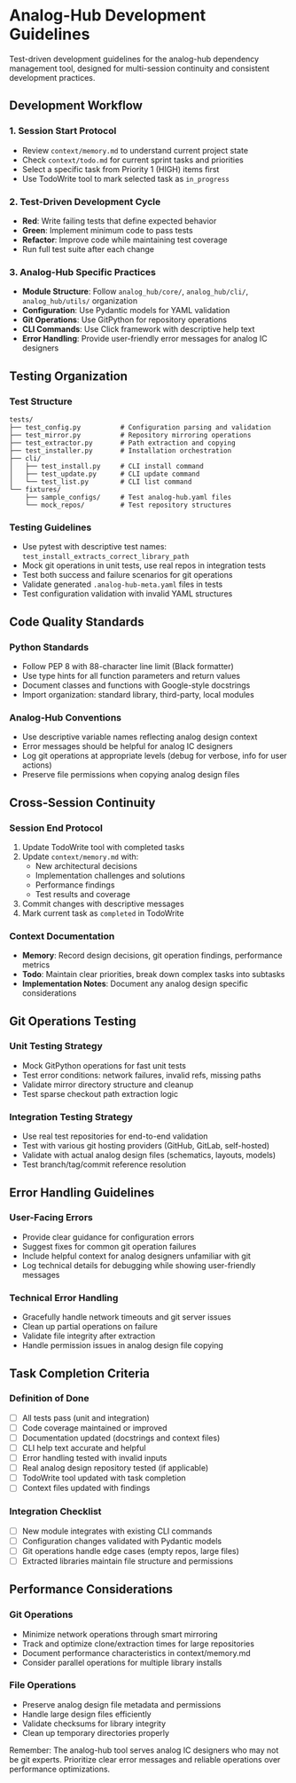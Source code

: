 # Analog-Hub Development Guidelines

Test-driven development guidelines for the analog-hub dependency management tool, designed for multi-session continuity and consistent development practices.

## Development Workflow

### 1. Session Start Protocol
- Review `context/memory.md` to understand current project state
- Check `context/todo.md` for current sprint tasks and priorities
- Select a specific task from Priority 1 (HIGH) items first
- Use TodoWrite tool to mark selected task as `in_progress`

### 2. Test-Driven Development Cycle
- **Red**: Write failing tests that define expected behavior
- **Green**: Implement minimum code to pass tests
- **Refactor**: Improve code while maintaining test coverage
- Run full test suite after each change

### 3. Analog-Hub Specific Practices
- **Module Structure**: Follow `analog_hub/core/`, `analog_hub/cli/`, `analog_hub/utils/` organization
- **Configuration**: Use Pydantic models for YAML validation
- **Git Operations**: Use GitPython for repository operations
- **CLI Commands**: Use Click framework with descriptive help text
- **Error Handling**: Provide user-friendly error messages for analog IC designers

## Testing Organization

### Test Structure
```
tests/
├── test_config.py          # Configuration parsing and validation
├── test_mirror.py          # Repository mirroring operations  
├── test_extractor.py       # Path extraction and copying
├── test_installer.py       # Installation orchestration
├── cli/
│   ├── test_install.py     # CLI install command
│   ├── test_update.py      # CLI update command
│   └── test_list.py        # CLI list command
└── fixtures/
    ├── sample_configs/     # Test analog-hub.yaml files
    └── mock_repos/         # Test repository structures
```

### Testing Guidelines
- Use pytest with descriptive test names: `test_install_extracts_correct_library_path`
- Mock git operations in unit tests, use real repos in integration tests
- Test both success and failure scenarios for git operations
- Validate generated `.analog-hub-meta.yaml` files in tests
- Test configuration validation with invalid YAML structures

## Code Quality Standards

### Python Standards
- Follow PEP 8 with 88-character line limit (Black formatter)
- Use type hints for all function parameters and return values
- Document classes and functions with Google-style docstrings
- Import organization: standard library, third-party, local modules

### Analog-Hub Conventions
- Use descriptive variable names reflecting analog design context
- Error messages should be helpful for analog IC designers
- Log git operations at appropriate levels (debug for verbose, info for user actions)
- Preserve file permissions when copying analog design files

## Cross-Session Continuity

### Session End Protocol
1. Update TodoWrite tool with completed tasks
2. Update `context/memory.md` with:
   - New architectural decisions
   - Implementation challenges and solutions
   - Performance findings
   - Test results and coverage
3. Commit changes with descriptive messages
4. Mark current task as `completed` in TodoWrite

### Context Documentation
- **Memory**: Record design decisions, git operation findings, performance metrics
- **Todo**: Maintain clear priorities, break down complex tasks into subtasks
- **Implementation Notes**: Document any analog design specific considerations

## Git Operations Testing

### Unit Testing Strategy
- Mock GitPython operations for fast unit tests
- Test error conditions: network failures, invalid refs, missing paths
- Validate mirror directory structure and cleanup
- Test sparse checkout path extraction logic

### Integration Testing Strategy  
- Use real test repositories for end-to-end validation
- Test with various git hosting providers (GitHub, GitLab, self-hosted)
- Validate with actual analog design files (schematics, layouts, models)
- Test branch/tag/commit reference resolution

## Error Handling Guidelines

### User-Facing Errors
- Provide clear guidance for configuration errors
- Suggest fixes for common git operation failures
- Include helpful context for analog designers unfamiliar with git
- Log technical details for debugging while showing user-friendly messages

### Technical Error Handling
- Gracefully handle network timeouts and git server issues
- Clean up partial operations on failure
- Validate file integrity after extraction
- Handle permission issues in analog design file copying

## Task Completion Criteria

### Definition of Done
- [ ] All tests pass (unit and integration)
- [ ] Code coverage maintained or improved
- [ ] Documentation updated (docstrings and context files)
- [ ] CLI help text accurate and helpful
- [ ] Error handling tested with invalid inputs
- [ ] Real analog design repository tested (if applicable)
- [ ] TodoWrite tool updated with task completion
- [ ] Context files updated with findings

### Integration Checklist
- [ ] New module integrates with existing CLI commands
- [ ] Configuration changes validated with Pydantic models
- [ ] Git operations handle edge cases (empty repos, large files)
- [ ] Extracted libraries maintain file structure and permissions

## Performance Considerations

### Git Operations
- Minimize network operations through smart mirroring
- Track and optimize clone/extraction times for large repositories
- Document performance characteristics in context/memory.md
- Consider parallel operations for multiple library installs

### File Operations  
- Preserve analog design file metadata and permissions
- Handle large design files efficiently
- Validate checksums for library integrity
- Clean up temporary directories properly

Remember: The analog-hub tool serves analog IC designers who may not be git experts. Prioritize clear error messages and reliable operations over performance optimizations.
